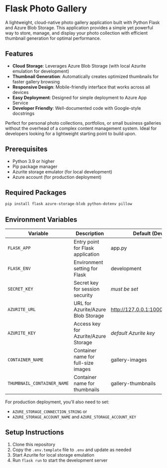 # Flask Photo Gallery

A lightweight, cloud-native photo gallery application built with Python Flask and Azure Blob Storage. This application provides a simple yet powerful way to store, manage, and display your photo collection with efficient thumbnail generation for optimal performance.

## Features

- **Cloud Storage**: Leverages Azure Blob Storage (with local Azurite emulation for development)
- **Thumbnail Generation**: Automatically creates optimized thumbnails for faster gallery browsing
- **Responsive Design**: Mobile-friendly interface that works across all devices
- **Easy Deployment**: Designed for simple deployment to Azure App Service
- **Developer Friendly**: Well-documented code with Google-style docstrings

Perfect for personal photo collections, portfolios, or small business galleries without the overhead of a complex content management system. Ideal for developers looking for a lightweight starting point to build upon.

## Prerequisites

- Python 3.9 or higher
- Pip package manager
- Azurite storage emulator (for local development)
- Azure account (for production deployment)

## Required Packages

```bash
pip install flask azure-storage-blob python-dotenv pillow
```

## Environment Variables

| Variable | Description | Default (Development) |
|----------|-------------|----------------------|
| `FLASK_APP` | Entry point for Flask application | app.py |
| `FLASK_ENV` | Environment setting for Flask | development |
| `SECRET_KEY` | Secret key for session security | *must be set* |
| `AZURITE_URL` | URL for Azurite/Azure Blob Storage | http://127.0.0.1:10000/devstoreaccount1 |
| `AZURITE_KEY` | Access key for Azurite/Azure Storage | *default Azurite key* |
| `CONTAINER_NAME` | Container name for full-size images | gallery-images |
| `THUMBNAIL_CONTAINER_NAME` | Container name for thumbnails | gallery-thumbnails |

For production deployment, you'll also need to set:

- `AZURE_STORAGE_CONNECTION_STRING` or
- `AZURE_STORAGE_ACCOUNT_NAME` and `AZURE_STORAGE_ACCOUNT_KEY`

## Setup Instructions

1. Clone this repository
2. Copy the `.env.template` file to `.env` and update as needed
3. Start Azurite for local storage emulation
4. Run `flask run` to start the development server